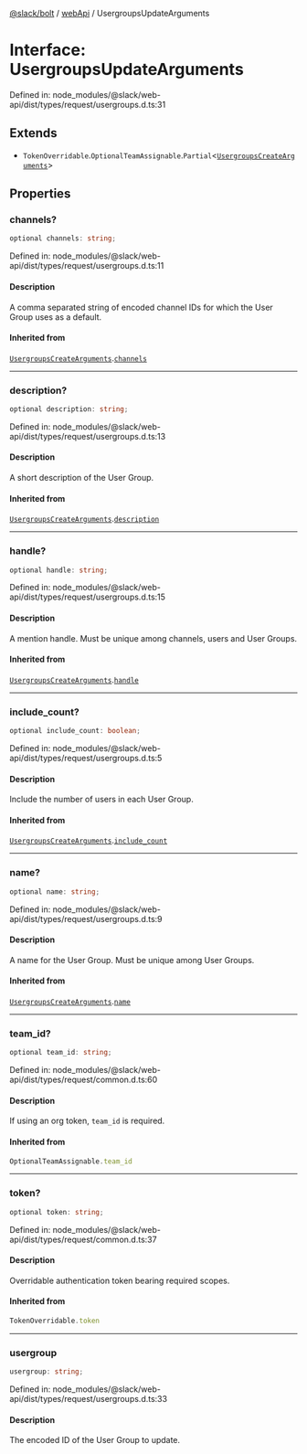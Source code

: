 [@slack/bolt](../../../../index.md) / [webApi](../index.md) / UsergroupsUpdateArguments

# Interface: UsergroupsUpdateArguments

Defined in: node\_modules/@slack/web-api/dist/types/request/usergroups.d.ts:31

## Extends

- `TokenOverridable`.`OptionalTeamAssignable`.`Partial`\<[`UsergroupsCreateArguments`](UsergroupsCreateArguments.md)\>

## Properties

### channels?

```ts
optional channels: string;
```

Defined in: node\_modules/@slack/web-api/dist/types/request/usergroups.d.ts:11

#### Description

A comma separated string of encoded channel IDs for which the User Group uses as a default.

#### Inherited from

[`UsergroupsCreateArguments`](UsergroupsCreateArguments.md).[`channels`](UsergroupsCreateArguments.md#channels)

***

### description?

```ts
optional description: string;
```

Defined in: node\_modules/@slack/web-api/dist/types/request/usergroups.d.ts:13

#### Description

A short description of the User Group.

#### Inherited from

[`UsergroupsCreateArguments`](UsergroupsCreateArguments.md).[`description`](UsergroupsCreateArguments.md#description)

***

### handle?

```ts
optional handle: string;
```

Defined in: node\_modules/@slack/web-api/dist/types/request/usergroups.d.ts:15

#### Description

A mention handle. Must be unique among channels, users and User Groups.

#### Inherited from

[`UsergroupsCreateArguments`](UsergroupsCreateArguments.md).[`handle`](UsergroupsCreateArguments.md#handle)

***

### include\_count?

```ts
optional include_count: boolean;
```

Defined in: node\_modules/@slack/web-api/dist/types/request/usergroups.d.ts:5

#### Description

Include the number of users in each User Group.

#### Inherited from

[`UsergroupsCreateArguments`](UsergroupsCreateArguments.md).[`include_count`](UsergroupsCreateArguments.md#include_count)

***

### name?

```ts
optional name: string;
```

Defined in: node\_modules/@slack/web-api/dist/types/request/usergroups.d.ts:9

#### Description

A name for the User Group. Must be unique among User Groups.

#### Inherited from

[`UsergroupsCreateArguments`](UsergroupsCreateArguments.md).[`name`](UsergroupsCreateArguments.md#name)

***

### team\_id?

```ts
optional team_id: string;
```

Defined in: node\_modules/@slack/web-api/dist/types/request/common.d.ts:60

#### Description

If using an org token, `team_id` is required.

#### Inherited from

```ts
OptionalTeamAssignable.team_id
```

***

### token?

```ts
optional token: string;
```

Defined in: node\_modules/@slack/web-api/dist/types/request/common.d.ts:37

#### Description

Overridable authentication token bearing required scopes.

#### Inherited from

```ts
TokenOverridable.token
```

***

### usergroup

```ts
usergroup: string;
```

Defined in: node\_modules/@slack/web-api/dist/types/request/usergroups.d.ts:33

#### Description

The encoded ID of the User Group to update.

